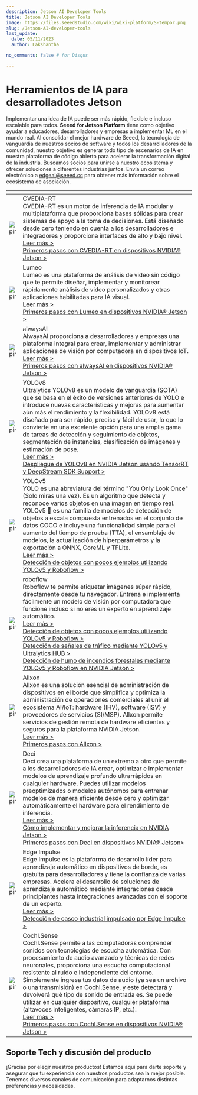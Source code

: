 ```yaml
---
description: Jetson AI Developer Tools
title: Jetson AI Developer Tools
image: https://files.seeedstudio.com/wiki/wiki-platform/S-tempor.png
slug: /Jetson-AI-developer-tools
last_update:
  date: 05/11/2023
  author: Lakshantha

no_comments: false # for Disqus

---
```


# Herramientos de IA para desarrolladotes Jetson

Implementar una idea de IA puede ser más rápido, flexible e incluso escalable para todos. **Seeed for Jetson Platform** tiene como objetivo ayudar a educadores, desarrolladores y empresas a implementar ML en el mundo real. Al consolidar el mejor hardware de Seeed, la tecnología de vanguardia de nuestros socios de software y todos los desarrolladores de la comunidad, nuestro objetivo es generar todo tipo de escenarios de IA en nuestra plataforma de código abierto para acelerar la transformación digital de la industria. Buscamos socios para unirse a nuestro ecosistema y ofrecer soluciones a diferentes industrias juntos. Envía un correo electrónico a edgeai@seeed.cc para obtener más información sobre el ecosistema de asociación.

<table style={{tableLayout: 'fixed', width: 980}}>
  <colgroup>
    <col style={{width: '275.085714px'}} />
    <col style={{width: '705.085714px'}} />
  </colgroup>
  <thead>
    <tr>
      <th />
      <th />
    </tr>
  </thead>
  <tbody>
    <tr>
      <td><img src="https://files.seeedstudio.com/wiki/recomputerzhongwen/cvedia-logo.jpg" alt="pir" width={264} height={76} /></td>
      <td>CVEDIA-RT<br />CVEDIA-RT es un motor de inferencia de IA modular y multiplataforma que proporciona bases sólidas para crear sistemas de apoyo a la toma de decisiones. Está diseñado desde cero teniendo en cuenta a los desarrolladores e integradores y proporciona interfaces de alto y bajo nivel.<br /><a href="https://www.cvedia.com/cvedia-rt" target="_blank" rel="noopener noreferrer">Leer más &gt;</a><br /><a href="https://wiki.seeedstudio.com/CVEDIA-Jetson-Getting-Started" target="_blank" rel="noopener noreferrer">Primeros pasos con CVEDIA-RT en dispositivos NVIDIA® Jetson &gt;</a></td>
    </tr>
    <tr>
      <td><img src="https://files.seeedstudio.com/wiki/recomputerzhongwen/lumeo-logo.jpg" alt="pir" width={264} height={76} /></td>
      <td>Lumeo<br />Lumeo es una plataforma de análisis de video sin código que te permite diseñar, implementar y monitorear rápidamente análisis de video personalizados y otras aplicaciones habilitadas para IA visual.<br /><a href="https://lumeo.com/" target="_blank" rel="noopener noreferrer">Leer más &gt;</a><br /><a href="https://wiki.seeedstudio.com/Lumeo-Jetson-Getting-Started" target="_blank" rel="noopener noreferrer">Primeros pasos con Lumeo en dispositivos NVIDIA® Jetson &gt;</a></td>
    </tr>
    <tr>
      <td><img src="https://files.seeedstudio.com/wiki/recomputerzhongwen/jetsonaitools83.png" alt="pir" width={264} height={76} /></td>
      <td>alwaysAI<br />AlwaysAI proporciona a desarrolladores y empresas una plataforma integral para crear, implementar y administrar aplicaciones de visión por computadora en dispositivos IoT.<br /><a href="https://alwaysai.co/">Leer más &gt;</a><br /><a href="https://wiki.seeedstudio.com/alwaysAI-Jetson-Getting-Started/">Primeros pasos con alwaysAI en dispositivos NVIDIA® Jetson &gt;</a></td>
    </tr>
    <tr>
      <td><img src="https://files.seeedstudio.com/wiki/recomputerzhongwen/yolov8-logo.png" alt="pir" width={264} height={76} /></td>
      <td>YOLOv8<br />Ultralytics YOLOv8 es un modelo de vanguardia (SOTA) que se basa en el éxito de versiones anteriores de YOLO e introduce nuevas características y mejoras para aumentar aún más el rendimiento y la flexibilidad. YOLOv8 está diseñado para ser rápido, preciso y fácil de usar, lo que lo convierte en una excelente opción para una amplia gama de tareas de detección y seguimiento de objetos, segmentación de instancias, clasificación de imágenes y estimación de pose.<br /><a href="https://github.com/ultralytics/ultralytics" target="_blank" rel="noopener noreferrer">Leer más &gt;</a><br /><a href="https://wiki.seeedstudio.com/YOLOv8-DeepStream-TRT-Jetson" target="_blank" rel="noopener noreferrer">Despliegue de YOLOv8 en NVIDIA Jetson usando TensorRT y DeepStream SDK Support &gt;</a></td>
    </tr>
    <tr>
      <td><img src="https://files.seeedstudio.com/wiki/recomputerzhongwen/jetsonaitools80.png" alt="pir" /></td>
      <td>YOLOv5<br />YOLO es una abreviatura del término "You Only Look Once" (Solo miras una vez). Es un algoritmo que detecta y reconoce varios objetos en una imagen en tiempo real. YOLOv5 🚀 es una familia de modelos de detección de objetos a escala compuesta entrenados en el conjunto de datos COCO e incluye una funcionalidad simple para el aumento del tiempo de prueba (TTA), el ensamblaje de modelos, la actualización de hiperparámetros y la exportación a ONNX, CoreML y TFLite.<br /><a href="https://ultralytics.com/yolov5">Leer más &gt;</a><br /><a href="https://wiki.seeedstudio.com/YOLOv5-Object-Detection-Jetson/">Detección de objetos con pocos ejemplos utilizando YOLOv5 y Roboflow &gt;</a></td>
    </tr>
    <tr>
      <td><img src="https://files.seeedstudio.com/wiki/recomputerzhongwen/jetsonaitools81.png" alt="pir" /></td>
      <td>roboflow<br />Roboflow te permite etiquetar imágenes súper rápido, directamente desde tu navegador. Entrena e implementa fácilmente un modelo de visión por computadora que funcione incluso si no eres un experto en aprendizaje automático.<br /><a href="https://roboflow.com/">Leer más &gt;</a><br /><a href="https://wiki.seeedstudio.com/YOLOv5-Object-Detection-Jetson/">Detección de objetos con pocos ejemplos utilizando YOLOv5 y Roboflow &gt;</a><br /><a href="https://wiki.seeedstudio.com/YOLOv5-Road-Signs-Detection-Jetson/">Detección de señales de tráfico mediante YOLOv5 y Ultralytics HUB &gt;</a><br /><a href="https://wiki.seeedstudio.com/YOLOv5-Roboflow-Wildfire-Smoke-Detection-Jetson/">Detección de humo de incendios forestales mediante YOLOv5 y Roboflow en NVIDIA Jetson &gt;</a></td>
    </tr>
    <tr>
      <td><img src="https://files.seeedstudio.com/wiki/recomputerzhongwen/jetsonaitools4.png" alt="pir" /></td>
      <td>Allxon<br />Allxon es una solución esencial de administración de dispositivos en el borde que simplifica y optimiza la administración de operaciones comerciales al unir el ecosistema AI/IoT: hardware (IHV), software (ISV) y proveedores de servicios (SI/MSP). Allxon permite servicios de gestión remota de hardware eficientes y seguros para la plataforma NVIDIA Jetson.<br /><a href="https://www.allxon.com/">Leer más &gt;</a><br /><a href="https://wiki.seeedstudio.com/Allxon-Jetson-Getting-Started/">Primeros pasos con Allxon &gt;</a></td>
    </tr>
    <tr>
      <td><img src="https://files.seeedstudio.com/wiki/recomputerzhongwen/jetsonaitools82.png" alt="pir" /></td>
      <td>Deci<br />Deci crea una plataforma de un extremo a otro que permite a los desarrolladores de IA crear, optimizar e implementar modelos de aprendizaje profundo ultrarrápidos en cualquier hardware. Puedes utilizar modelos preoptimizados o modelos autónomos para entrenar modelos de manera eficiente desde cero y optimizar automáticamente el hardware para el rendimiento de inferencia.<br /><a href="https://deci.ai/">Leer más &gt;</a><br /><a href="https://deci.ai/resources/videos/engineering-best-practices-deep-learning-nvidia-jetson/">Cómo implementar y mejorar la inferencia en NVIDIA Jetson &gt;</a><br /><a href="https://wiki.seeedstudio.com/DeciAI-Getting-Started/">Primeros pasos con Deci en dispositivos NVIDIA® Jetson&gt;</a></td>
    </tr>
    <tr>
      <td><img src="https://files.seeedstudio.com/wiki/recomputerzhongwen/ei-logo.png" alt="pir" width={264} height={76} /></td>
      <td>Edge Impulse<br />Edge Impulse es la plataforma de desarrollo líder para aprendizaje automático en dispositivos de borde, es gratuita para desarrolladores y tiene la confianza de varias empresas. Acelera el desarrollo de soluciones de aprendizaje automático mediante integraciones desde principiantes hasta integraciones avanzadas con el soporte de un experto.<br /><a href="https://www.edgeimpulse.com/" target="_blank" rel="noopener noreferrer">Leer más &gt;</a><br /><a href="https://wiki.seeedstudio.com/HardHat/" target="_blank" rel="noopener noreferrer">Detección de casco industrial impulsado por Edge Impulse &gt;</a></td>
    </tr>
    <tr>
      <td><img src="https://files.seeedstudio.com/wiki/recomputerzhongwen/cochl-logo.png" alt="pir" width={264} height={76} /></td>
      <td>Cochl.Sense<br />Cochl.Sense permite a las computadoras comprender sonidos con tecnologías de escucha automática. Con procesamiento de audio avanzado y técnicas de redes neuronales, proporciona una escucha computacional resistente al ruido e independiente del entorno. Simplemente ingresa tus datos de audio (ya sea un archivo o una transmisión) en Cochl.Sense, y este detectará y devolverá qué tipo de sonido de entrada es. Se puede utilizar en cualquier dispositivo, cualquier plataforma (altavoces inteligentes, cámaras IP, etc.).<br /><a href="https://www.cochl.ai/" target="_blank" rel="noopener noreferrer">Leer más &gt;</a><br /><a href="https://wiki.seeedstudio.com/Cochl.Sense-Jetson-Getting-Started" target="_blank" rel="noopener noreferrer">Primeros pasos con Cochl.Sense en dispositivos NVIDIA® Jetson &gt;</a></td>
    </tr>
  </tbody>
</table>

## Soporte Tech y discusión del producto

¡Gracias por elegir nuestros productos! Estamos aquí para darte soporte y asegurar que tu experiencia con nuestros productos sea la mejor posible. Tenemos diversos canales de comunicación para adaptarnos distintas preferencias y necesidades.


<div class="button_tech_support_container">
<a href="https://forum.seeedstudio.com/" class="button_forum"></a> 
<a href="https://www.seeedstudio.com/contacts" class="button_email"></a>
</div>

<div class="button_tech_support_container">
<a href="https://discord.gg/eWkprNDMU7" class="button_discord"></a> 
<a href="https://github.com/Seeed-Studio/wiki-documents/discussions/69" class="button_discussion"></a>
</div>
